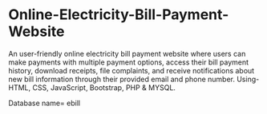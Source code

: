 # Online-Electricity-Bill-Payment-Website
An user-friendly online electricity bill payment website where users can make payments with multiple payment options, access their bill payment history, download receipts, file complaints, and receive notifications about new bill information through their provided email and phone number. Using- HTML, CSS, JavaScript, Bootstrap, PHP & MYSQL.

Database name= ebill
